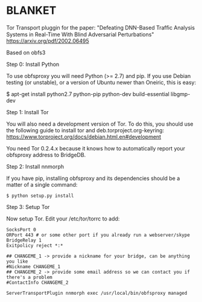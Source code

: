 # BLANKET


Tor Transport pluggin for the paper: "Defeating DNN-Based Trafﬁc Analysis Systems in Real-Time With Blind Adversarial Perturbations"
https://arxiv.org/pdf/2002.06495




Based on obfs3



Step 0: Install Python

 To use obfsproxy you will need Python (>= 2.7) and pip. If you use
 Debian testing (or unstable), or a version of Ubuntu newer than
 Oneiric, this is easy:

   $ apt-get install python2.7 python-pip python-dev build-essential libgmp-dev


Step 1: Install Tor

 You will also need a development version of Tor. To do this, you
 should use the following guide to install tor and
 deb.torproject.org-keyring:
 https://www.torproject.org/docs/debian.html.en#development

 You need Tor 0.2.4.x because it knows how to automatically report
 your obfsproxy address to BridgeDB.


Step 2: Install nnmorph

  If you have pip, installing obfsproxy and its dependencies should be
  a matter of a single command:

    $ python setup.py install


Step 3: Setup Tor

  Now setup Tor. Edit your /etc/tor/torrc to add:

    SocksPort 0
    ORPort 443 # or some other port if you already run a webserver/skype
    BridgeRelay 1
    Exitpolicy reject *:*

    ## CHANGEME_1 -> provide a nickname for your bridge, can be anything you like
    #Nickname CHANGEME_1
    ## CHANGEME_2 -> provide some email address so we can contact you if there's a problem
    #ContactInfo CHANGEME_2

    ServerTransportPlugin nnmorph exec /usr/local/bin/obfsproxy managed

